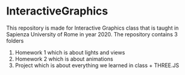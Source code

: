 # InteractiveGraphics
This repository is made for Interactive Graphics class that is taught in Sapienza University of Rome in year 2020. The repository contains 3 folders
1. Homework 1 which is about lights and views 
2. Homework 2 which is about animations
3. Project which is about everything we learned in class + THREE.JS

